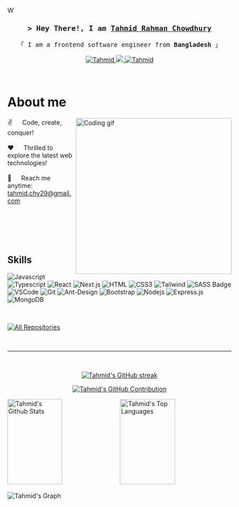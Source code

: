 W<!-- Intro  -->
<h3 align="center">
        <samp>&gt; Hey There!, I am
                <b><a target="_blank" href="https://www.linkedin.com/in/tahmid-chowdhury-1b55861ab/">Tahmid Rahman Chowdhury</a></b>
        </samp>
</h3>

<p align="center"> 
  <samp>
    「 I am a frontend software engineer from <b>Bangladesh</b> 」
    <br>
  </samp>
</p>

<p align="center">
 <a href="https://www.linkedin.com/in/tahmid-rahman-chowdhury/" target="_blank">
  <img src="https://img.shields.io/badge/LinkedIn-0077B5?style=for-the-badge&logo=linkedin&logoColor=white" alt="Tahmid"/>
 </a>
 <!-- <a href="https://twitter.com/" target="_blank">
  <img src="https://img.shields.io/badge/dev.to-0A0A0A?style=for-the-badge&logo=dev.to&logoColor=white" alt="mujammal" />
 </a> -->
 <a href="https://twitter.com/tahmid_td" target="_blank">
  <img src="https://img.shields.io/badge/Twitter-1DA1F2?style=for-the-badge&logo=twitter&logoColor=white" />
 </a>
 <a href="https://www.facebook.com/profile.php?id=100009333147215" target="_blank">
  <img src="https://img.shields.io/badge/Facebook-20BEFF?&style=for-the-badge&logo=facebook&logoColor=white" alt="Tahmid"  />
  </a> 
</p>
<br />

<!-- About Section -->

# About me

<p>
 <img align="right" width="350" src="https://miro.medium.com/v2/resize:fit:1358/1*gReLR6hZjwyBxHmfLN1AVw.gif" alt="Coding gif" />
  
 ✌️ &emsp; Code, create, conquer! <br/><br/>
 ❤️ &emsp; Thrilled to explore the latest web technologies!<br/><br/>
 📧 &emsp; Reach me anytime: tahmid.chy29@gmail.com<br/><br/>

</p>

<br/>
<br/>
<br/>

## Skills

![Javascript](https://img.shields.io/badge/Javascript-F0DB4F?style=for-the-badge&labelColor=black&logo=javascript&logoColor=F0DB4F)
![Typescript](https://img.shields.io/badge/Typescript-007acc?style=for-the-badge&labelColor=black&logo=typescript&logoColor=007acc)
![React](https://img.shields.io/badge/-React-61DBFB?style=for-the-badge&labelColor=black&logo=react&logoColor=61DBFB)
![Next.js](https://img.shields.io/badge/next.js-000000?style=for-the-badge&logo=nextdotjs&logoColor=white) 
![HTML](https://img.shields.io/badge/HTML5-E34F26?style=for-the-badge&logo=html5&logoColor=white)
![CSS3](https://img.shields.io/badge/CSS3-1572B6?style=for-the-badge&logo=css3&logoColor=white)
![Tailwind](https://img.shields.io/badge/Tailwind_CSS-092749?style=for-the-badge&logo=tailwindcss&logoColor=06B6D4&labelColor=000000)
![SASS Badge](https://img.shields.io/badge/Sass-CC6699?style=for-the-badge&logo=sass&logoColor=white)
![VSCode](https://img.shields.io/badge/Visual_Studio-0078d7?style=for-the-badge&logo=visual%20studio&logoColor=white)
![Git](https://img.shields.io/badge/Git-F05032?style=for-the-badge&logo=git&logoColor=white)
![Ant-Design](https://img.shields.io/badge/AntDesign-0170FE?style=for-the-badge&logo=antdesign&logoColor=white)
![Bootstrap](https://img.shields.io/badge/Bootstrap-563D7C?style=for-the-badge&logo=bootstrap&logoColor=white)
![Nodejs](https://img.shields.io/badge/Nodejs-3C873A?style=for-the-badge&labelColor=black&logo=node.js&logoColor=3C873A)
![Express.js](https://img.shields.io/badge/Express.js-000000?style=for-the-badge&logo=express&logoColor=white)
![MongoDB](https://img.shields.io/badge/MongoDB-4EA94B?style=for-the-badge&logo=mongodb&logoColor=white)


<!--![Redux](https://img.shields.io/badge/Redux-593D88?style=for-the-badge&logo=redux&logoColor=white) -->
<!-- ![React Query](https://img.shields.io/badge/-React_Query-FF4154?style=for-the-badge&logo=react%20query&logoColor=white) -->

<br/>

<p align="left">
  <a href="https://github.com/CloudClown?tab=repositories" target="_blank"><img alt="All Repositories" title="All Repositories" src="https://img.shields.io/badge/-All%20Repos-2962FF?style=for-the-badge&logo=koding&logoColor=white"/></a>
</p>

<br/>
<hr/>
<br/>

<p align="center">
  <a href="https://github.com/CloudClown">
    <img src="https://github-readme-streak-stats.herokuapp.com/?user=CloudCLown&theme=radical&border=7F3FBF&background=0D1117" alt="Tahmid's GitHub streak"/>
  </a>
</p>

<p align="center">
  <a href="https://github.com/CloudClown">
    <img src="https://github-profile-summary-cards.vercel.app/api/cards/profile-details?username=CloudCLown&theme=radical" alt="Tahmid's GitHub Contribution"/>
  </a>
</p>

<a> 
    <a href="https://github.com/CloudClown"><img alt="Tahmid's Github Stats" src="https://denvercoder1-github-readme-stats.vercel.app/api?username=CloudCLown&show_icons=true&count_private=true&theme=react&border_color=7F3FBF&bg_color=0D1117&title_color=F85D7F&icon_color=F8D866" height="192px" width="49.5%"/></a>
  <a href="https://github.com/CloudClown"><img alt="Tahmid's Top Languages" src="https://denvercoder1-github-readme-stats.vercel.app/api/top-langs/?username=CloudCLown&langs_count=8&layout=compact&theme=react&border_color=7F3FBF&bg_color=0D1117&title_color=F85D7F&icon_color=F8D866" height="192px" width="49.5%"/></a>
  <br/>
</a>

![Tahmid's Graph](https://github-readme-activity-graph.vercel.app/graph?username=CloudCLown&custom_title=Tahmid%27s%20GitHub%20Activity%20Graph&bg_color=0D1117&color=7F3FBF&line=7F3FBF&point=7F3FBF&area_color=FFFFFF&title_color=FFFFFF&area=true)
